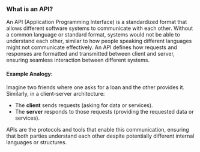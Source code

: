 ### What is an API?

An API (Application Programming Interface) is a standardized format that allows different software systems to communicate with each other. Without a common language or standard format, systems would not be able to understand each other, similar to how people speaking different languages might not communicate effectively. An API defines how requests and responses are formatted and transmitted between client and server, ensuring seamless interaction between different systems.

#### Example Analogy:
Imagine two friends where one asks for a loan and the other provides it. Similarly, in a client-server architecture:
- The **client** sends requests (asking for data or services).
- The **server** responds to those requests (providing the requested data or services).

APIs are the protocols and tools that enable this communication, ensuring that both parties understand each other despite potentially different internal languages or structures.
